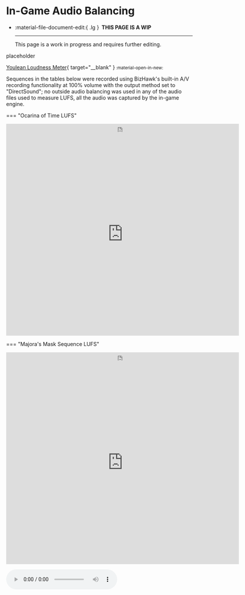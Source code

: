 # In-Game Audio Balancing

<div class="grid cards" markdown>

-   :material-file-document-edit:{ .lg } __&nbsp;THIS PAGE IS A WIP__
  
    ---

    This page is a work in progress and requires further editing.

</div>

placeholder

[Youlean Loudness Meter](https://youlean.co/file-loudness-meter/){ target="__blank" }<small> :material-open-in-new: </small>


Sequences in the tables below were recorded using BizHawk's built-in A/V recording functionality at 100% volume with the output method set to "DirectSound"; no outside audio balancing was used in any of the audio files used to measure LUFS, all the audio was captured by the in-game engine.

=== "Ocarina of Time LUFS"
    <p align="center" style="margin-bottom:0; line-height:0;">
    <iframe width="629" height="22" frameborder="0" src="https://docs.google.com/spreadsheets/d/e/2PACX-1vQ62-0hWDjPbk3tnEgfStxdpIxN-zjPzTwtiakQdc9PrnPk9MSm5QXCUhMlAwKHmOZu2c69nu97tEUn/pubhtml?gid=312306879&amp;single=true&amp;widget=false&amp;headers=false&amp;range=A1:D1&amp;chrome=false"></iframe>
    </p>
    <p align="center" style="margin-top:0;">
    <iframe width="629" height="550" frameborder="0" src="https://docs.google.com/spreadsheets/d/e/2PACX-1vQ62-0hWDjPbk3tnEgfStxdpIxN-zjPzTwtiakQdc9PrnPk9MSm5QXCUhMlAwKHmOZu2c69nu97tEUn/pubhtml?gid=312306879&amp;single=true&amp;widget=false&amp;headers=false&amp;range=A2:D129&amp;chrome=false"></iframe>
    </p>

=== "Majora's Mask Sequence LUFS"
    <p align="center" style="margin-bottom:0; line-height:0;">
    <iframe width="629" height="22" frameborder="0" src="https://docs.google.com/spreadsheets/d/e/2PACX-1vQ62-0hWDjPbk3tnEgfStxdpIxN-zjPzTwtiakQdc9PrnPk9MSm5QXCUhMlAwKHmOZu2c69nu97tEUn/pubhtml?gid=0&amp;single=true&amp;widget=false&amp;headers=false&amp;range=A1:D1&amp;chrome=false"></iframe>
    </p>
    <p align="center" style="margin-top:0;">
    <iframe width="629" height="550" frameborder="0" src="https://docs.google.com/spreadsheets/d/e/2PACX-1vQ62-0hWDjPbk3tnEgfStxdpIxN-zjPzTwtiakQdc9PrnPk9MSm5QXCUhMlAwKHmOZu2c69nu97tEUn/pubhtml?gid=0&amp;single=true&amp;widget=false&amp;headers=false&amp;range=A2:D129&amp;chrome=false"></iframe>
    </p>

<audio controls>
  <source width="100%" src="../../../zora-cape-waterfall.wav" type="audio/wav">
</audio>